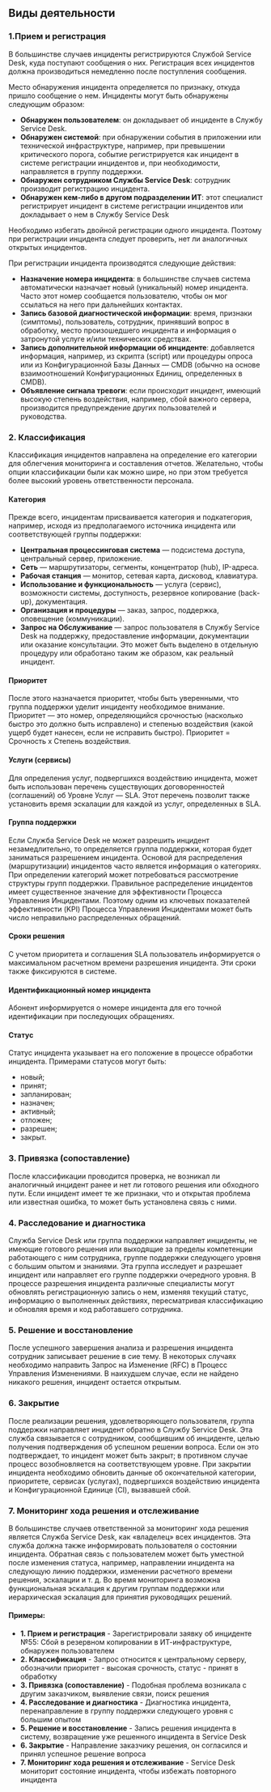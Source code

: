 ## Виды деятельности

### 1.Прием и регистрация

В большинстве случаев инциденты регистрируются Службой Service Desk, куда поступают сообщения о них. Регистрация всех инцидентов должна производиться немедленно после поступления сообщения.

Место обнаружения инцидента определяется по признаку, откуда пришло сообщение о нем. Инциденты могут быть обнаружены следующим образом:

- **Обнаружен пользователем**: он докладывает об инциденте в Службу Service Desk.
- **Обнаружен системой**: при обнаружении события в приложении или технической инфраструктуре, например, при превышении критического порога, событие регистрируется как инцидент в системе регистрации инцидентов и, при необходимости, направляется в группу поддержки.
- **Обнаружен сотрудником Службы Service Desk**: сотрудник производит регистрацию инцидента.
- **Обнаружен кем-либо в другом подразделении ИТ**: этот специалист регистрирует инцидент в системе регистрации инцидентов или докладывает о нем в Службу Service Desk

Необходимо избегать двойной регистрации одного инцидента. Поэтому при регистрации инцидента следует проверить, нет ли аналогичных открытых инцидентов.

При регистрации инцидента производятся следующие действия:

- **Назначение номера инцидента**: в большинстве случаев система автоматически назначает новый (уникальный) номер инцидента. Часто этот номер сообщается пользователю, чтобы он мог ссылаться на него при дальнейших контактах.
- **Запись базовой диагностической информации**: время, признаки (симптомы), пользователь, сотрудник, принявший вопрос в обработку, место произошедшего инцидента и информация о затронутой услуге и/или технических средствах.
- **Запись дополнительной информации об инциденте**: добавляется информация, например, из скрипта (script) или процедуры опроса или из Конфигурационной Базы Данных — CMDB (обычно на основе взаимоотношений Конфигурационных Единиц, определенных в CMDB).
- **Объявление сигнала тревоги**: если происходит инцидент, имеющий высокую степень воздействия, например, сбой важного сервера, производится предупреждение других пользователей и руководства.

### 2. Классификация

Классификация инцидентов направлена на определение его категории для облегчения мониторинга и составления отчетов. Желательно, чтобы опции классификации были как можно шире, но при этом требуется более высокий уровень ответственности персонала.

#### Категория

Прежде всего, инцидентам присваивается категория и подкатегория, например, исходя из предполагаемого источника инцидента или соответствующей группы поддержки:

- **Центральная процессинговая система** — подсистема доступа, центральный сервер, приложение.
- **Сеть** — маршрутизаторы, сегменты, концентратор (hub), IP-адреса.
- **Рабочая станция** — монитор, сетевая карта, дисковод, клавиатура.
- **Использование и функциональность** — услуга (сервис), возможности системы, доступность, резервное копирование (back-up), документация.
- **Организация и процедуры** — заказ, запрос, поддержка, оповещение (коммуникации).
- **Запрос на Обслуживание** — запрос пользователя в Службу Service Desk на поддержку, предоставление информации, документации или оказание консультации. Это может быть выделено в отдельную процедуру или обработано таким же образом, как реальный инцидент.

#### Приоритет

После этого назначается приоритет, чтобы быть уверенными, что группа поддержки уделит инциденту необходимое внимание. Приоритет — это номер, определяющийся срочностью (насколько быстро это должно быть исправлено) и степенью воздействия (какой ущерб будет нанесен, если не исправить быстро). Приоритет = Срочность х Степень воздействия.

#### Услуги (сервисы)

Для определения услуг, подвергшихся воздействию инцидента, может быть использован перечень существующих договоренностей (соглашений) об Уровне Услуг — SLA. Этот перечень позволит также установить время эскалации для каждой из услуг, определенных в SLA.

#### Группа поддержки

Если Служба Service Desk не может разрешить инцидент незамедлительно, то определяется группа поддержки, которая будет заниматься разрешением инцидента. Основой для распределения (маршрутизации) инцидентов часто является информация о категориях. При определении категорий может потребоваться рассмотрение структуры групп поддержки. Правильное распределение инцидентов имеет существенное значение для эффективности Процесса Управления Инцидентами. Поэтому одним из ключевых показателей эффективности (KPI) Процесса Управления Инцидентами может быть число неправильно распределенных обращений.

#### Сроки решения

С учетом приоритета и соглашения SLA пользователь информируется о максимальном расчетном времени разрешения инцидента. Эти сроки также фиксируются в системе.

#### Идентификационный номер инцидента

Абонент информируется о номере инцидента для его точной идентификации при последующих обращениях.

#### Статус

Статус инцидента указывает на его положение в процессе обработки инцидента. Примерами статусов могут быть:

- новый;
- принят;
- запланирован;
- назначен;
- активный;
- отложен;
- разрешен;
- закрыт.

### 3. Привязка (сопоставление)

После классификации проводится проверка, не возникал ли аналогичный инцидент ранее и нет ли готового решения или обходного пути. Если инцидент имеет те же признаки, что и открытая проблема или известная ошибка, то может быть установлена связь с ними.

### 4. Расследование и диагностика

Служба Service Desk или группа поддержки направляет инциденты, не имеющие готового решения или выходящие за пределы компетенции работающего с ним сотрудника, группе поддержки следующего уровня с большим опытом и знаниями. Эта группа исследует и разрешает инцидент или направляет его группе поддержки очередного уровня.
В процессе разрешения инцидента различные специалисты могут обновлять регистрационную запись о нем, изменяя текущий статус, информацию о выполненных действиях, пересматривая классификацию и обновляя время и код работавшего сотрудника.

### 5. Решение и восстановление

После успешного завершения анализа и разрешения инцидента сотрудник записывает решение в сие тему. В некоторых случаях необходимо направить Запрос на Изменение (RFC) в Процесс Управления Изменениями. В наихудшем случае, если не найдено никакого решения, инцидент остается открытым.

### 6. Закрытие

После реализации решения, удовлетворяющего пользователя, группа поддержки направляет инцидент обратно в Службу Service Desk. Эта служба связывается с сотрудником, сообщившим об инциденте, целью получения подтверждения об успешном решении вопроса. Если он это подтверждает, то инцидент может быть закрыт; в противном случае процесс возобновляется на соответствующем уровне. При закрытии инцидента необходимо обновить данные об окончательной категории, приоритете, сервисах (услугах), подвергшихся воздействию инцидента и Конфигурационной Единице (CI), вызвавшей сбой.

### 7. Мониторинг хода решения и отслеживание

В большинстве случаев ответственной за мониторинг хода решения является Служба Service Desk, как «владелец» всех инцидентов. Эта служба должна также информировать пользователя о состоянии инцидента. Обратная связь с пользователем может быть уместной после изменения статуса, например, направлении инцидента на следующую линию поддержки, изменении расчетного времени решения, эскалации и т. д. Во время мониторинга возможна функциональная эскалация к другим группам поддержки или иерархическая эскалация для принятия руководящих решений.

#### Примеры:

- **1. Прием и регистрация** - Зарегистрировали заявку об инциденте №55: Сбой в резервном копировании в ИТ-инфраструктуре, обнаружен пользователем
- **2. Классификация** - Запрос относится к центральному серверу, обозначили приоритет - высокая срочность, статус - принят в обработку
- **3. Привязка (сопоставление)** - Подобная проблема возникала с другим заказчиком, выявление связи, поиск решения
- **4. Расследование и диагностика** - Диагностика инцидента, перенаправление в группу поддержки следующего уровня с большим опытом
- **5. Решение и восстановление** - Запись решения инцидента в систему, возвращение уже решенного инцидента в Service Desk
- **6. Закрытие** - Направление заказчику решения, он согласился и принял успешное решение вопроса
- **7. Мониторинг хода решения и отслеживание** - Service Desk мониторит состояние инцидента, чтобы избежать повторного инцидента
